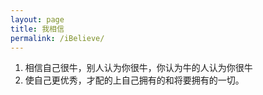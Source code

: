 ```yaml
---
layout: page
title: 我相信
permalink: /iBelieve/
---
```


1. 相信自己很牛，别人认为你很牛，你认为牛的人认为你很牛
2. 使自己更优秀，才配的上自己拥有的和将要拥有的一切。

